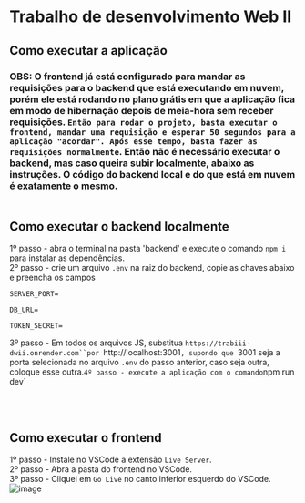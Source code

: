 # Trabalho de desenvolvimento Web II 

 ## Como executar a aplicação
 ### OBS: O frontend já está configurado para mandar as requisições para o backend que está executando em nuvem, porém ele está rodando no plano grátis em que a aplicação fica em modo de hibernação depois de meia-hora sem receber requisições. `Então para rodar o projeto, basta executar o frontend, mandar uma requisição e esperar 50 segundos para a aplicação "acordar". Após esse tempo, basta fazer as requisições normalmente`. Então não é necessário executar o backend, mas caso queira subir localmente, abaixo as instruções. O código do backend local e do que está em nuvem é exatamente o mesmo. <br> <br>
 
 ## Como executar o backend localmente
 1º passo - abra o terminal na pasta 'backend' e execute o comando `npm i` para instalar as dependências. <br>
 2º passo - crie um arquivo `.env` na raiz do backend, copie as chaves abaixo e preencha os campos
 ```
SERVER_PORT=

DB_URL=

TOKEN_SECRET=
```
3º passo - Em todos os arquivos JS, substitua `https://trabiii-dwii.onrender.com``por `http://localhost:3001`, supondo que `3001 seja a porta selecionada no arquivo `.env` do passo anterior, caso seja outra, coloque esse outra.`
4º passo - execute a aplicação com o comando `npm run dev`

<br><br>

 ## Como executar o frontend
 1º passo - Instale no VSCode a extensão `Live Server`. <br>
 2º passo - Abra a pasta do frontend no VSCode. <br>
 3º passo - Cliquei em `Go Live` no canto inferior esquerdo do VSCode. <br>
 ![image](https://github.com/gustas01/trabIII_DWII/assets/50846424/1941749e-a0e2-43c8-a507-1887e6643ab4)
